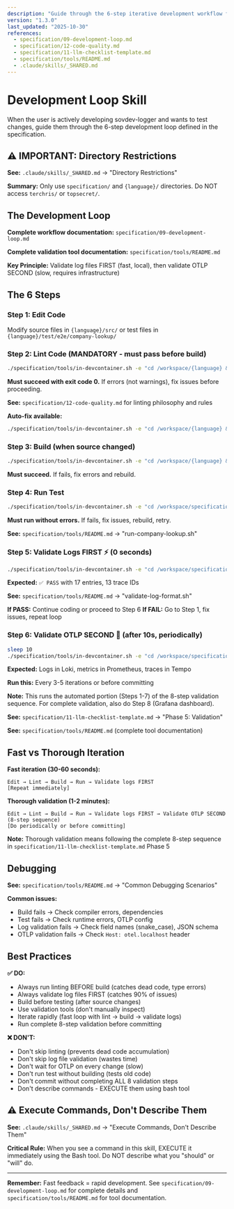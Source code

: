 ```yaml
---
description: "Guide through the 6-step iterative development workflow for sovdev-logger. Optimized for fast feedback during active development."
version: "1.3.0"
last_updated: "2025-10-30"
references:
  - specification/09-development-loop.md
  - specification/12-code-quality.md
  - specification/11-llm-checklist-template.md
  - specification/tools/README.md
  - .claude/skills/_SHARED.md
---
```


# Development Loop Skill

When the user is actively developing sovdev-logger and wants to test changes, guide them through the 6-step development loop defined in the specification.

## ⚠️ IMPORTANT: Directory Restrictions

**See:** `.claude/skills/_SHARED.md` → "Directory Restrictions"

**Summary:** Only use `specification/` and `{language}/` directories. Do NOT access `terchris/` or `topsecret/`.

## The Development Loop

**Complete workflow documentation:** `specification/09-development-loop.md`

**Complete validation tool documentation:** `specification/tools/README.md`

**Key Principle:** Validate log files FIRST (fast, local), then validate OTLP SECOND (slow, requires infrastructure)

## The 6 Steps

<!-- Commands below duplicated from specification/09-development-loop.md and specification/tools/README.md for immediate LLM execution convenience -->

### Step 1: Edit Code
Modify source files in `{language}/src/` or test files in `{language}/test/e2e/company-lookup/`

### Step 2: Lint Code (MANDATORY - must pass before build)
```bash
./specification/tools/in-devcontainer.sh -e "cd /workspace/{language} && make lint"
```
**Must succeed with exit code 0.** If errors (not warnings), fix issues before proceeding.

**See:** `specification/12-code-quality.md` for linting philosophy and rules

**Auto-fix available:**
```bash
./specification/tools/in-devcontainer.sh -e "cd /workspace/{language} && make lint-fix"
```

### Step 3: Build (when source changed)
```bash
./specification/tools/in-devcontainer.sh -e "cd /workspace/{language} && ./build-sovdevlogger.sh"
```
**Must succeed.** If fails, fix errors and rebuild.

### Step 4: Run Test
```bash
./specification/tools/in-devcontainer.sh -e "cd /workspace/specification/tools && ./run-company-lookup.sh {language}"
```
**Must run without errors.** If fails, fix issues, rebuild, retry.

**See:** `specification/tools/README.md` → "run-company-lookup.sh"

### Step 5: Validate Logs FIRST ⚡ (0 seconds)
```bash
./specification/tools/in-devcontainer.sh -e "cd /workspace/specification/tools && ./validate-log-format.sh {language}/test/e2e/company-lookup/logs/dev.log"
```
**Expected:** `✅ PASS` with 17 entries, 13 trace IDs

**See:** `specification/tools/README.md` → "validate-log-format.sh"

**If PASS:** Continue coding or proceed to Step 6
**If FAIL:** Go to Step 1, fix issues, repeat loop

### Step 6: Validate OTLP SECOND 🔄 (after 10s, periodically)
```bash
sleep 10
./specification/tools/in-devcontainer.sh -e "cd /workspace/specification/tools && ./run-full-validation.sh {language}"
```
**Expected:** Logs in Loki, metrics in Prometheus, traces in Tempo

**Run this:** Every 3-5 iterations or before committing

**Note:** This runs the automated portion (Steps 1-7) of the 8-step validation sequence. For complete validation, also do Step 8 (Grafana dashboard).

**See:** `specification/11-llm-checklist-template.md` → "Phase 5: Validation"

**See:** `specification/tools/README.md` (complete tool documentation)

## Fast vs Thorough Iteration

**Fast iteration (30-60 seconds):**
```
Edit → Lint → Build → Run → Validate logs FIRST
[Repeat immediately]
```

**Thorough validation (1-2 minutes):**
```
Edit → Lint → Build → Run → Validate logs FIRST → Validate OTLP SECOND (8-step sequence)
[Do periodically or before committing]
```
**Note:** Thorough validation means following the complete 8-step sequence in `specification/11-llm-checklist-template.md` Phase 5

## Debugging

**See:** `specification/tools/README.md` → "Common Debugging Scenarios"

**Common issues:**
- Build fails → Check compiler errors, dependencies
- Test fails → Check runtime errors, OTLP config
- Log validation fails → Check field names (snake_case), JSON schema
- OTLP validation fails → Check `Host: otel.localhost` header

## Best Practices

**✅ DO:**
- Always run linting BEFORE build (catches dead code, type errors)
- Always validate log files FIRST (catches 90% of issues)
- Build before testing (after source changes)
- Use validation tools (don't manually inspect)
- Iterate rapidly (fast loop with lint → build → validate logs)
- Run complete 8-step validation before committing

**❌ DON'T:**
- Don't skip linting (prevents dead code accumulation)
- Don't skip log file validation (wastes time)
- Don't wait for OTLP on every change (slow)
- Don't run test without building (tests old code)
- Don't commit without completing ALL 8 validation steps
- Don't describe commands - EXECUTE them using bash tool

## ⚠️ Execute Commands, Don't Describe Them

**See:** `.claude/skills/_SHARED.md` → "Execute Commands, Don't Describe Them"

**Critical Rule:** When you see a command in this skill, EXECUTE it immediately using the Bash tool. Do NOT describe what you "should" or "will" do.

---

**Remember:** Fast feedback = rapid development. See `specification/09-development-loop.md` for complete details and `specification/tools/README.md` for tool documentation.
